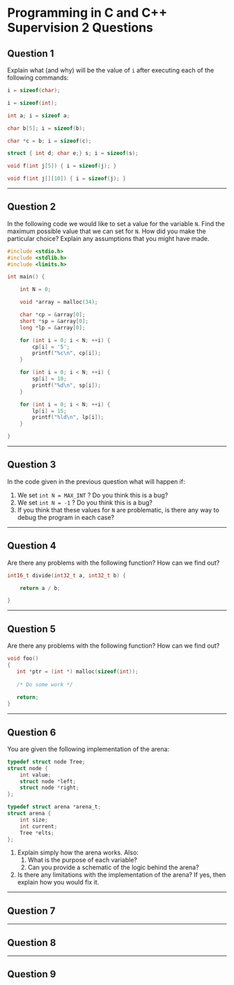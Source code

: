 # Programming in C and C++ Supervision 2 Questions


## Question 1
Explain what (and why) will be the value of `i` after executing each of the following commands:

```c
i = sizeof(char);

i = sizeof(int);

int a; i = sizeof a;

char b[5]; i = sizeof(b);

char *c = b; i = sizeof(c);

struct { int d; char e;} s; i = sizeof(s);

void f(int j[5]) { i = sizeof(j); }

void f(int j[][10]) { i = sizeof(j); }
```
---

## Question 2

In the following code we would like to set a value for the variable `N`. Find the maximum possible value that we can set for `N`. How did you make the particular choice? Explain any assumptions that you might have made.

```c
#include <stdio.h>
#include <stdlib.h>
#include <limits.h>

int main() {

    int N = 0;

    void *array = malloc(34);

    char *cp = &array[0];
    short *sp = &array[0];
    long *lp = &array[0];

    for (int i = 0; i < N; ++i) {
        cp[i] = '5';
        printf("%c\n", cp[i]);
    }

    for (int i = 0; i < N; ++i) {
        sp[i] = 10;
        printf("%d\n", sp[i]);
    }

    for (int i = 0; i < N; ++i) {
        lp[i] = 15;
        printf("%ld\n", lp[i]);
    }

}
```

---

## Question 3

In the code given in the previous question what will happen if:
1. We set `int N = MAX_INT` ? Do you think this is a bug?
2. We set `int N = -1` ? Do you think this is a bug?
3. If you think that these values for `N` are problematic, is there any way to debug the program in each case?

---
## Question 4

Are there any problems with the following function? How can we find out?

```c
int16_t divide(int32_t a, int32_t b) {

    return a / b;

}
```

---


## Question 5

Are there any problems with the following function? How can we find out?

```c
void foo() 
{ 
   int *ptr = (int *) malloc(sizeof(int)); 
  
   /* Do some work */
  
   return;
} 
```

---

## Question 6

You are given the following implementation of the arena:

```c
typedef struct node Tree;
struct node {
    int value;
    struct node *left;
    struct node *right;
};

typedef struct arena *arena_t;
struct arena {
    int size;
    int current;
    Tree *elts;
};
```

1. Explain simply how the arena works. Also:
    1. What is the purpose of each variable?
    2. Can you provide a schematic of the logic behind the arena?
2. Is there any limitations with the implementation of the arena? If yes, then explain how you would fix it.

---
## Question 7

---
## Question 8

---
## Question 9